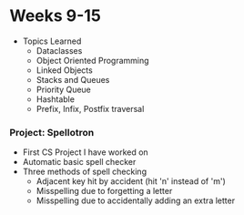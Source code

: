 # Weeks 9-15
 
* Topics Learned
  * Dataclasses
  * Object Oriented Programming
  * Linked Objects
  * Stacks and Queues
  * Priority Queue
  * Hashtable
  * Prefix, Infix, Postfix traversal

### Project: Spellotron
* First CS Project I have worked on
* Automatic basic spell checker
* Three methods of spell checking
  * Adjacent key hit by accident (hit 'n' instead of 'm')
  * Misspelling due to forgetting a letter
  * Misspelling due to accidentally adding an extra letter